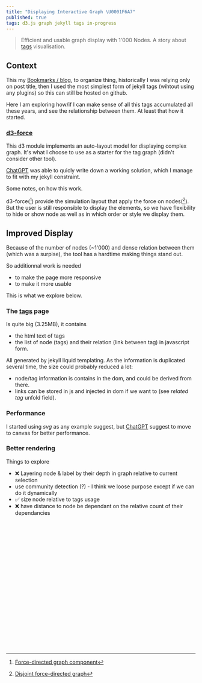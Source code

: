 ```yaml
---
title: "Displaying Interactive Graph \U0001F6A7"
published: true
tags: d3.js graph jekyll tags in-progress
---
```

> Efficient and usable graph display with 1'000 Nodes. A story about [tags](/tags) visualisation.

<style>
    body { margin: 0; overflow: hidden; }
    canvas { display: block; }
</style>

    
## Context

This my [Bookmarks / blog](/about), to organize thing, historically I was relying only on post title, then I used the most simplest form of jekyll tags (wihtout using any plugins) so this can still be hosted on github.

Here I am exploring how/if I can make sense of all this tags accumulated all these years, and see the relationship between them. At least that how it started.

### [d3-force](https://d3js.org/d3-force)

This d3 module implements an auto-layout model for displaying complex graph. It's what I choose to use as a starter for the tag graph (didn't consider other tool).

[ChatGPT](https://chatgpt.com/share/67d4209c-94f0-800d-9cb2-b38c22a052e7) was able to quicly write down a working solution, which I manage to fit with my jekyll constraint.

Some notes, on how this work.

d3-force([^1]) provide the simulation layout that apply the force on nodes([^2]). But the user is still responsible to display the elements, so we have flexibility to hide or show node as well as in which order or style we display them.

[^1]: [Force-directed graph component](https://observablehq.com/@d3/force-directed-graph-component)
[^2]: [Disjoint force-directed graph](https://observablehq.com/@d3/disjoint-force-directed-graph/2)

## Improved Display

Because of the number of nodes (~1'000) and dense relation between them (which was a surpise), the tool has a hardtime making things stand out.

So additionnal work is needed
- to make the page more responsive
- to make it more usable

This is what we explore below.

### The [tags](/tags) page

Is quite big (3.25MB), it contains
- the html text of tags
- the list of node (tags) and their relation (link between tag) in javascript form.

All generated by jekyll liquid templating.
As the information is duplicated several time, the size could probably reduced a lot:
- node/tag information is contains in the dom, and could be derived from there.
- links can be stored in js and injected in dom if we want to (see _related tag_ unfold field).

### Performance

I started using _svg_ as any example suggest, but [ChatGPT](https://chatgpt.com/share/67d6c69e-3bf0-800d-bbb6-28a7d05d81b5) suggest to move to canvas for better performance.

### Better rendering

Things to explore
- ❌ Layering node & label by their depth in graph relative to current selection
- use community detection (?) - I think we loose purpose except if we can do it dynamically
- ✅ size node relative to tags usage  
- ❌ have distance to node be dependant on the relative count of their dependancies 


<div>
<canvas id="myCanvas" width="300" height="200"></canvas>
</div>

<script src="https://d3js.org/d3.v7.min.js"></script>
<script>
    const width = window.innerWidth;
    const height = window.innerHeight;
    const canvas = document.querySelector("canvas");
    const context = canvas.getContext("2d");

    canvas.width = width;
    canvas.height = height;

    // Generate a large random graph (example)
    const NODES_COUNT = 1000;
    const nodes = d3.range(NODES_COUNT).map(i => ({ id: i }));
    const links = d3.range(NODES_COUNT * 2).map(() => ({
        source: Math.floor(Math.random() * NODES_COUNT),
        target: Math.floor(Math.random() * NODES_COUNT),
    }));

    // Create a force simulation
    const simulation = d3.forceSimulation(nodes)
        .force("charge", d3.forceManyBody().strength(-10)) // Repulsion
        .force("link", d3.forceLink(links).distance(20).strength(0.5))
        .force("center", d3.forceCenter(width / 2, height / 2))
        .on("tick", ticked);

    function ticked() {
        context.clearRect(0, 0, width, height);

        // Draw links
        context.strokeStyle = "rgba(0,0,0,0.2)";
        context.beginPath();
        links.forEach(link => {
            context.moveTo(link.source.x, link.source.y);
            context.lineTo(link.target.x, link.target.y);
        });
        context.stroke();

        // Draw nodes
        context.fillStyle = "steelblue";
        nodes.forEach(node => {
            context.beginPath();
            context.arc(node.x, node.y, 3, 0, 2 * Math.PI);
            context.fill();
        });
    }

    // Zoom and Pan
    let transform = d3.zoomIdentity;
    d3.select(canvas)
        .call(d3.zoom()
            .scaleExtent([0.1, 5])
            .on("zoom", (event) => {
                transform = event.transform;
                ticked(); // Redraw after zoom/pan
            }));

</script>
